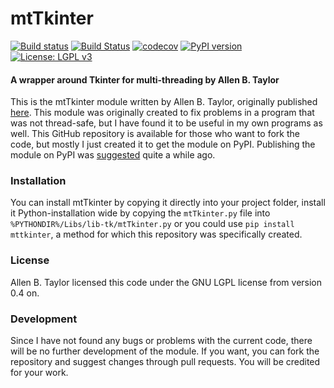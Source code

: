 # mtTkinter 
[![Build status](https://ci.appveyor.com/api/projects/status/4r9796lwmrx2s2mx?svg=true)](https://ci.appveyor.com/project/RedFantom/mttkinter)
[![Build Status](https://travis-ci.org/RedFantom/mtTkinter.svg?branch=master)](https://travis-ci.org/RedFantom/mtTkinter)
[![codecov](https://codecov.io/gh/RedFantom/mtTkinter/branch/master/graph/badge.svg)](https://codecov.io/gh/RedFantom/mtTkinter)
[![PyPI version](https://badge.fury.io/py/mttkinter.svg)](https://badge.fury.io/py/mttkinter)
[![License: LGPL v3](https://img.shields.io/badge/License-LGPL%20v3-blue.svg)](http://www.gnu.org/licenses/lgpl-3.0)


#### A wrapper around Tkinter for multi-threading by Allen B. Taylor

This is the mtTkinter module written by Allen B. Taylor, originally published [here](http://tkinter.unpythonic.net/wiki/mtTkinter). 
This module was originally created to fix problems in a program that was not thread-safe, but I have found it to be useful in my
own programs as well. This GitHub repository is available for those who want to fork the code, but mostly I just created it to
get the module on PyPI. Publishing the module on PyPI was [suggested](http://grokbase.com/t/python/python-list/08aq5e9gp6/proposal-for-thread-safe-tkinter) quite a while ago.

### Installation
You can install mtTkinter by copying it directly into your project folder, install it Python-installation wide by copying the
`mtTkinter.py` file into `%PYTHONDIR%/Libs/lib-tk/mtTkinter.py` or you could use `pip install mttkinter`, a method for which this
repository was specifically created.

### License
Allen B. Taylor licensed this code under the GNU LGPL license from version 0.4 on.

### Development
Since I have not found any bugs or problems with the current code, there will be no further development of the module. If you want,
you can fork the repository and suggest changes through pull requests. You will be credited for your work.
